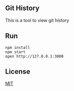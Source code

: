 ## Git History

This is a tool to view git history


## Run

```
npm install
npm start
open http://127.0.0.1:3000
```

## License

[MIT](http://isekivacenz.mit-license.org/)

